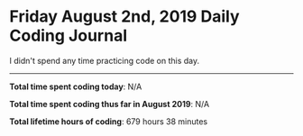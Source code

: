 # Friday August 2nd, 2019 Daily Coding Journal

I didn't spend any time practicing code on this day.

___
**Total time spent coding today**: N/A

**Total time spent coding thus far in August 2019**: N/A

**Total lifetime hours of coding**: 679 hours 38 minutes